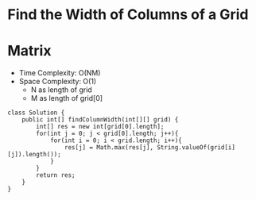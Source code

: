 # Find the Width of Columns of a Grid

# Matrix

- Time Complexity: O(NM)
- Space Complexity: O(1)
  - N as length of grid
  - M as length of grid[0]

```
class Solution {
    public int[] findColumnWidth(int[][] grid) {
        int[] res = new int[grid[0].length];
        for(int j = 0; j < grid[0].length; j++){
            for(int i = 0; i < grid.length; i++){
                res[j] = Math.max(res[j], String.valueOf(grid[i][j]).length());
            }
        }
        return res;
    }
}
```
